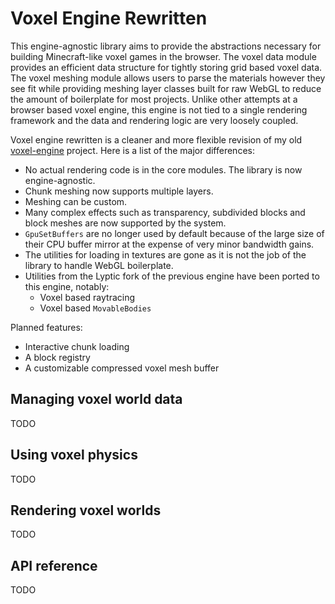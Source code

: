 # Voxel Engine Rewritten

This engine-agnostic library aims to provide the abstractions necessary for building Minecraft-like voxel games in the browser. The voxel data module provides an efficient data structure for tightly storing grid based voxel data. The voxel meshing module allows users to parse the materials however they see fit while providing meshing layer classes built for raw WebGL to reduce the amount of boilerplate for most projects. Unlike other attempts at a browser based voxel engine, this engine is not tied to a single rendering framework and the data and rendering logic are very loosely coupled.

Voxel engine rewritten is a cleaner and more flexible revision of my old [voxel-engine](https://github.com/Radbuglet/voxel-engine) project. Here is a list of the major differences:

- No actual rendering code is in the core modules. The library is now engine-agnostic.
- Chunk meshing now supports multiple layers.
- Meshing can be custom.
- Many complex effects such as transparency, subdivided blocks and block meshes are now supported by the system.
- `GpuSetBuffers` are no longer used by default because of the large size of their CPU buffer mirror at the expense of very minor bandwidth gains.
- The utilities for loading in textures are gone as it is not the job of the library to handle WebGL boilerplate.
- Utilities from the Lyptic fork of the previous engine have been ported to this engine, notably:
    - Voxel based raytracing
    - Voxel based `MovableBodies`

Planned features:

- Interactive chunk loading
- A block registry
- A customizable compressed voxel mesh buffer

## Managing voxel world data

TODO

## Using voxel physics

TODO

## Rendering voxel worlds

TODO

## API reference

TODO